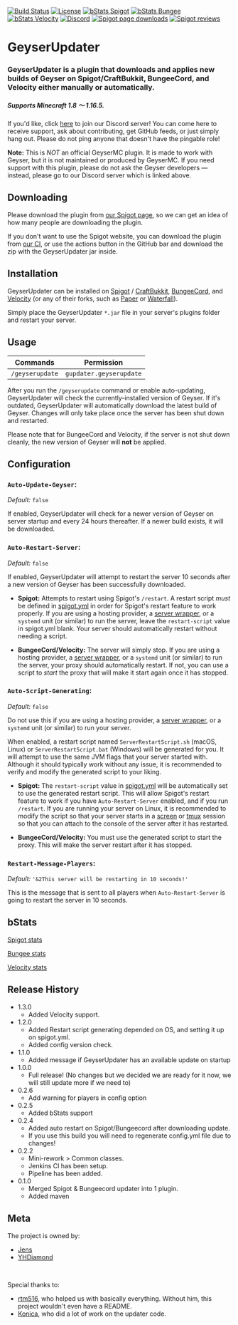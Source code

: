 [![Build Status](https://ci.alysaa.net/job/GeyserUpdater/job/main/badge/icon)](https://ci.alysaa.net/job/GeyserUpdater/job/main/)
[![License](https://img.shields.io/badge/License-GPL-orange)](https://github.com/YHDiamond/GeyserUpdater/blob/main/LICENSE)
[![bStats Spigot](https://img.shields.io/bstats/servers/10202?color=yellow&label=Spigot%20servers)](https://bstats.org/plugin/bukkit/GeyserUpdater/10202)
[![bStats Bungee](https://img.shields.io/bstats/servers/10203?label=Bungee%20servers)](https://bstats.org/plugin/bungeecord/GeyserUpdater/10203)
[![bStats Velocity](https://img.shields.io/bstats/servers/10673?color=purple&label=Velocity%20servers)](https://bstats.org/plugin/velocity/GeyserUpdater/10673)
[![Discord](https://img.shields.io/discord/806179549498966058?color=7289da&label=discord&logo=discord&logoColor=white)](https://discord.gg/xXzzdAXa2b)
[![Spigot page downloads](https://img.shields.io/spiget/downloads/88555?color=yellow&label=Spigot%20page%20downloads)](https://www.spigotmc.org/resources/geyserupdater.88555/)
[![Spigot reviews](https://img.shields.io/spiget/stars/88555?color=yellow&label=Spigot%20rating)](https://www.spigotmc.org/resources/geyserupdater.88555/)

# GeyserUpdater
### GeyserUpdater is a plugin that downloads and applies new builds of Geyser on Spigot/CraftBukkit, BungeeCord, and Velocity either manually or automatically.
##### Supports Minecraft 1.8 〜 1.16.5.

If you'd like, click [here](https://discord.gg/xXzzdAXa2b) to join our Discord server! You can come here to receive support, ask about contributing, get GitHub feeds, or just simply hang out. Please do not ping anyone that doesn't have the pingable role!

**Note:** This is _NOT_ an official GeyserMC plugin. It is made to work with Geyser, but it is not maintained or produced by GeyserMC. If you need support with this plugin, please do not ask the Geyser developers — instead, please go to our Discord server which is linked above.

## Downloading

Please download the plugin from [our Spigot page](https://www.spigotmc.org/resources/geyserupdater.88555/), so we can get an idea of how many people are downloading the plugin.

If you don't want to use the Spigot website, you can download the plugin from [our CI](https://ci.alysaa.net/job/GeyserUpdater/job/main), or use the actions button in the GitHub bar and download the zip with the GeyserUpdater jar inside.

## Installation

GeyserUpdater can be installed on [Spigot](https://www.spigotmc.org/wiki/buildtools/) / [CraftBukkit](https://www.spigotmc.org/wiki/buildtools/#compile-craftbukkit), [BungeeCord](https://www.spigotmc.org/wiki/bungeecord-installation/), and [Velocity](https://velocitypowered.com/downloads) (or any of their forks, such as [Paper]((https://papermc.io/downloads)) or [Waterfall](https://papermc.io/downloads#Waterfall)).

Simply place the GeyserUpdater `*.jar` file in your server's plugins folder and restart your server.

## Usage

| Commands | Permission |
| --- | --- |
| `/geyserupdate` | `gupdater.geyserupdate` |

After you run the `/geyserupdate` command or enable auto-updating, GeyserUpdater will check the currently-installed version of Geyser. If it's outdated, GeyserUpdater will automatically download the latest build of Geyser. Changes will only take place once the server has been shut down and restarted.

Please note that for BungeeCord and Velocity, if the server is not shut down cleanly, the new version of Geyser will **not** be applied.

## Configuration

### `Auto-Update-Geyser`:
*Default:* `false`  

If enabled, GeyserUpdater will check for a newer version of Geyser on server startup and every 24 hours thereafter. If a newer build exists, it will be downloaded.  

### `Auto-Restart-Server`:

*Default:* `false`  

If enabled, GeyserUpdater will attempt to restart the server 10 seconds after a new version of Geyser has been successfully downloaded. 

- **Spigot:** Attempts to restart using Spigot's `/restart`. A restart script _must_ be defined in [spigot.yml](https://www.spigotmc.org/wiki/spigot-configuration/) in order for Spigot's restart feature to work properly. If you are using a hosting provider, a [server wrapper](https://minecraftservers.fandom.com/wiki/Server_wrappers), or a `systemd` unit (or similar) to run the server, leave the `restart-script` value in spigot.yml blank. Your server should automatically restart without needing a script.

- **BungeeCord/Velocity:** The server will simply stop. If you are using a hosting provider, a [server wrapper](https://minecraftservers.fandom.com/wiki/Server_wrappers), or a `systemd` unit (or similar) to run the server, your proxy should automatically restart. If not, you can use a script to *start* the proxy that will make it start again once it has stopped. 

### `Auto-Script-Generating`:

*Default:* `false`  

Do not use this if you are using a hosting provider, a [server wrapper](https://minecraftservers.fandom.com/wiki/Server_wrappers), or a `systemd` unit (or similar) to run your server.

When enabled, a restart script named `ServerRestartScript.sh` (macOS, Linux) or `ServerRestartScript.bat` (Windows) will be generated for you. It will attempt to use the same JVM flags that your server started with. Although it should typically work without any issue, it is recommended to verify and modify the generated script to your liking. 

- **Spigot:** The `restart-script` value in [spigot.yml](https://www.spigotmc.org/wiki/spigot-configuration/) will be automatically set to use the generated restart script. This will allow Spigot's restart feature to work if you have `Auto-Restart-Server` enabled, and if you run `/restart`. If you are running your server on Linux, it is recommended to modify the script so that your server starts in a [screen](https://www.gnu.org/software/screen/) or [tmux](https://github.com/tmux/tmux/wiki) session so that you can attach to the console of the server after it has restarted. 

- **BungeeCord/Velocity:** You must use the generated script to start the proxy. This will make the server restart after it has stopped. 

### `Restart-Message-Players`:

*Default:* `'&2This server will be restarting in 10 seconds!'`  

This is the message that is sent to all players when `Auto-Restart-Server` is going to restart the server in 10 seconds. 

## bStats
[Spigot stats](https://bstats.org/plugin/bukkit/GeyserUpdater/10202)

[Bungee stats](https://bstats.org/plugin/bungeecord/GeyserUpdater/10203)

[Velocity stats](https://bstats.org/plugin/velocity/GeyserUpdater/10673)

## Release History
* 1.3.0
    * Added Velocity support.
* 1.2.0
    * Added Restart script generating depended on OS, and setting it up on spigot.yml.
    * Added config version check.
* 1.1.0
    * Added message if GeyserUpdater has an available update on startup
* 1.0.0
    * Full release! (No changes but we decided we are ready for it now, we will still update more if we need to)
* 0.2.6
    * Add warning for players in config option
* 0.2.5
    * Added bStats support
* 0.2.4
    * Added auto restart on Spigot/Bungeecord after downloading update.
    * If you use this build you will need to regenerate config.yml file due to changes!
* 0.2.2
    * Mini-rework > Common classes.
    * Jenkins CI has been setup.
    * Pipeline has been added.
* 0.1.0
    * Merged Spigot & Bungeecord updater into 1 plugin.
    * Added maven


## Meta

The project is owned by:
- [Jens](https://github.com/Jens-Co)
- [YHDiamond](https://github.com/YHDiamond)
</br>

Special thanks to:
- [rtm516](https://github.com/rtm516), who helped us with basically everything. Without him, this project wouldn't even have a README.  
- [Konica](https://github.com/Konicai), who did a lot of work on the updater code.